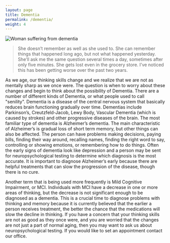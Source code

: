 ```yaml
---
layout: page
title: Dementia
permalink: /dementia/
weight: 4
---
```

![Woman suffering from dementia](../images/woman-with-dementia.jpg)

> She doesn’t remember as well as she used to. She can remember things
> that happened long ago, but not what happened yesterday. She’ll ask
> me the same question several times a day, sometimes after only five
> minutes. She gets lost even in the grocery store. I’ve noticed this
> has been getting worse over the past two years.

As we age, our thinking skills change and we realize that we are not
as mentally sharp as we once were. The question is when to worry about
these changes and begin to think about the possibility of
Dementia. There are a number of different kinds of Dementia, or what
people used to call "senility". Dementia is a disease of the central
nervous system that basically reduces brain functioning gradually over
time. Dementias include Parkinson’s, Creutzfeld-Jacob, Lewy Body,
Vascular Dementia (which is caused by strokes) and other progressive
diseases of the brain. The most familiar type of dementia is
Alzheimer’s dementia. The main characteristic of Alzheimer’s is
gradual loss of short term memory, but other things can also be
affected. The person can have problems making decisions, paying bills,
finding their way around, recalling names, finding the right word to
say, controlling or showing emotions, or remembering how to do
things. Often the early signs of dementia look like depression and a
person may be sent for neuropsychological testing to determine which
diagnosis is the most accurate. It is important to diagnose
Alzheimer’s early because there are helpful treatments that can slow
the progression of the disease, though there is no cure.

Another term that is being used more frequently is Mild Cognitive
Impairment, or MCI. Individuals with MCI have a decrease in one or
more areas of thinking, but the decrease is not significant enough to
be diagnosed as a dementia. This is a crucial time to diagnose
problems with thinking and memory because it is currently believed
that the earlier a person receives treatment, the better the chance
that the medications will slow the decline in thinking. If you have a
concern that your thinking skills are not as good as they once were,
and you are worried that the changes are not just a part of normal
aging, then you may want to ask us about neuropsychological
testing. If you would like to set an appointment contact our office.
